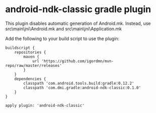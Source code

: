 android-ndk-classic gradle plugin
===================

This plugin disables automatic generation of Android.mk.
Instead, use src\main\jni\Android.mk and src\main\jni\Application.mk

Add the following to your build script to use the plugin:

    buildscript {
        repositories {
            maven {
                url 'https://github.com/igordmn/mvn-repo/raw/master/releases'
            }
        }
        dependencies {
            classpath 'com.android.tools.build:gradle:0.12.2'
            classpath 'com.dmi.gradle:android-ndk-classic:0.1.0'
        }
    }

    apply plugin: 'android-ndk-classic'
